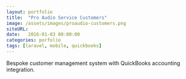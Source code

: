 ```yaml
---
layout: portfolio
title:  "Pro Audio Service Customers"
image: /assets/images/proaudio-customers.png
siteURL: 
date:   2016-01-03 00:00:00
categories: porfolio
tags: [laravel, mobile, quickbooks]
---
```


Bespoke customer management system with QuickBooks accounting integration.